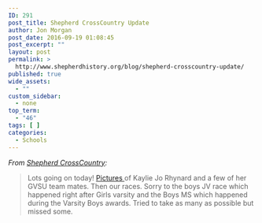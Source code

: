 ```yaml
---
ID: 291
post_title: Shepherd CrossCountry Update
author: Jon Morgan
post_date: 2016-09-19 01:08:45
post_excerpt: ""
layout: post
permalink: >
  http://www.shepherdhistory.org/blog/shepherd-crosscountry-update/
published: true
wide_assets:
  - ""
custom_sidebar:
  - none
top_term:
  - "46"
tags: [ ]
categories:
  - Schools
---
```

<em>From <a href="https://www.facebook.com/shepherd.crosscountry">Shepherd CrossCountry</a>:</em>
<blockquote>Lots going on today! <a href="https://www.facebook.com/shepherd.crosscountry/media_set?set=a.1070895466292697.1073741870.100001167626122&amp;type=3">Pictures </a>of Kaylie Jo Rhynard and a few of her GVSU team mates. Then our races. Sorry to the boys JV race which happened right after Girls varsity and the Boys MS which happened during the Varsity Boys awards. Tried to take as many as possible but missed some.</blockquote>